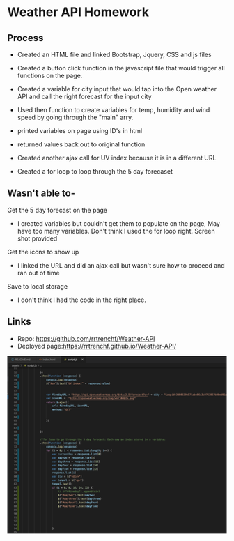 # Weather API Homework
## Process
- Created an HTML file and linked Bootstrap, Jquery, CSS and js files

- Created a button click function in the javascript file that would trigger all functions on the page.

- Created a variable for city input that would tap into the Open weather API and call the right forecast for the input city

- Used then function to create variables for temp, humidity and wind speed by going through the "main" arry.
- printed variables on page using ID's in html
- returned values back out to original function
- Created another ajax call for UV index because it is in a different URL
- Created a for loop to loop through the 5 day forecaset

## Wasn't able to-
Get the 5 day forecast on the page
- I created variables but couldn't get them to populate on the page, May have too many variables. Don't think I used the for loop right. Screen shot provided

Get the icons to show up
- I  linked the URL and did an ajax call but wasn't sure how to proceed and ran out of time

Save to local storage
- I don't think I had the code in the right place.

## Links
- Repo: https://github.com/rrtrenchf/Weather-API
- Deployed page:https://rrtrenchf.github.io/Weather-API/


![image](https://github.com/rrtrenchf/Weather-API/blob/master/assets/WeatherAPIscrnShot.png)
